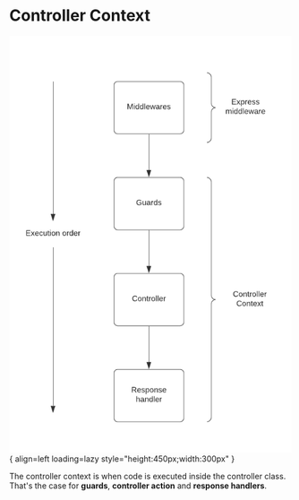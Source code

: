 # Controller Context

![](/assets/controller-context.png){ align=left loading=lazy style="height:450px;width:300px" }

The controller context is when code is executed inside the controller class. That's the case for **guards**, **controller action** and **response handlers**.